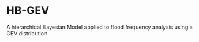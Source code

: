 # HB-GEV
A hierarchical Bayesian Model applied to flood frequency analysis using a GEV distribution
